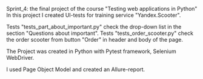 Sprint_4: the final project of the course "Testing web applications in Python"
In this project I created UI-tests for training service "Yandex.Scooter".

Tests "tests_part_about_important.py" check the drop-down list in the section "Questions about important". Tests "tests_order_scooter.py" check the order scooter from button "Order" in header and body of the page.

The Project was created in Python with Pytest framework, Selenium WebDriver.

I used Page Object Model and created an Allure-report.

